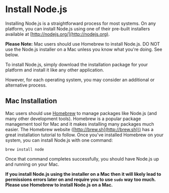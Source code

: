 # Install Node.js

Installing Node.js is a straightforward process for most systems. On any platform, you can install Node.js using one of their pre-built installers available at [http://nodejs.org/](http://nodejs.org).

**Please Note:** Mac users should use Homebrew to install Node.js. DO NOT use the Node.js installer on a Mac unless you know what you're doing. See below.

To install Node.js, simply download the installation package for your platform and install it like any other application.

However, for each operating system, you may consider an additional or alternative process.

## Mac Installation

Mac users should use [Homebrew](http://brew.sh) to manage packages like Node.js \(and many other development tools\). Homebrew is a popular package management tool for Mac and it makes installing many packages much easier. The Homebrew website \([http://brew.sh](http://brew.sh)\) has a great installation tutorial to follow. Once you've installed Homebrew on your system, you can install Node.js with one command:

```
brew install node
```

Once that command completes successfully, you should have Node.js up and running on your Mac.

**If you install Node.js using the installer on a Mac then it will likely lead to permissions errors later on and require you to use **`sudo`** way too much. Please use Homebrew to install Node.js on a Mac.**

